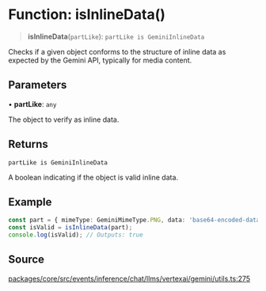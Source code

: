 # Function: isInlineData()

> **isInlineData**(`partLike`): `partLike is GeminiInlineData`

Checks if a given object conforms to the structure of inline data as expected by the 
Gemini API, typically for media content.

## Parameters

• **partLike**: `any`

The object to verify as inline data.

## Returns

`partLike is GeminiInlineData`

A boolean indicating if the object is valid inline data.

## Example

```typescript
const part = { mimeType: GeminiMimeType.PNG, data: 'base64-encoded-data' };
const isValid = isInlineData(part);
console.log(isValid); // Outputs: true
```

## Source

[packages/core/src/events/inference/chat/llms/vertexai/gemini/utils.ts:275](https://github.com/VictorS67/encre/blob/42c3bddca4be2d23ad959c1c99381eefbf43789c/packages/core/src/events/inference/chat/llms/vertexai/gemini/utils.ts#L275)
